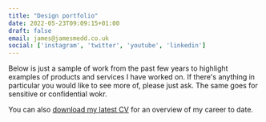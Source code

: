 ```yaml
---
title: "Design portfolio"
date: 2022-05-23T09:09:15+01:00
draft: false
email: james@jamesmedd.co.uk
social: ['instagram', 'twitter', 'youtube', 'linkedin']
---
```


Below is just a sample of work from the past few years to highlight examples of products and services I have worked on. If there's anything in particular you would like to see more of, please just ask. The same goes for sensitive or confidential wokr.

You can also [download my latest CV](james-medd-cv-latest.pdf) for an overview of my career to date.
